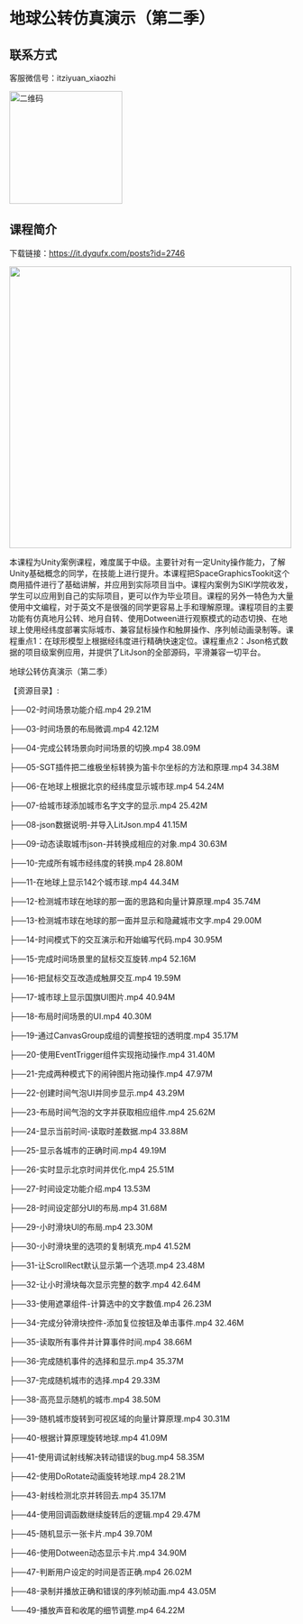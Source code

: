 # 地球公转仿真演示（第二季）

## 联系方式

客服微信号：itziyuan_xiaozhi

<img src="https://ziyuanyun.oss-cn-guangzhou.aliyuncs.com/common/20240614073449/666b82192834a.jpg" width="200" height="200" alt="二维码">

## 课程简介

下载链接：https://it.dyqufx.com/posts?id=2746

<img src="https://ziyuanyun.oss-cn-guangzhou.aliyuncs.com/yun/20240515184255/664491af310c5.jpg" width="500" alt="">

  本课程为Unity案例课程，难度属于中级。主要针对有一定Unity操作能力，了解Unity基础概念的同学，在技能上进行提升。本课程把SpaceGraphicsTookit这个商用插件进行了基础讲解，并应用到实际项目当中。课程内案例为SIKI学院收发，学生可以应用到自己的实际项目，更可以作为毕业项目。课程的另外一特色为大量使用中文编程，对于英文不是很强的同学更容易上手和理解原理。课程项目的主要功能有仿真地月公转、地月自转、使用Dotween进行观察模式的动态切换、在地球上使用经纬度部署实际城市、兼容鼠标操作和触屏操作、序列帧动画录制等。课程重点1：在球形模型上根据经纬度进行精确快速定位。课程重点2：Json格式数据的项目级案例应用，并提供了LitJson的全部源码，平滑兼容一切平台。

 地球公转仿真演示（第二季）



 【资源目录】:

 ├──02-时间场景功能介绍.mp4 29.21M

 ├──03-时间场景的布局微调.mp4 42.12M

 ├──04-完成公转场景向时间场景的切换.mp4 38.09M

 ├──05-SGT插件把二维极坐标转换为笛卡尔坐标的方法和原理.mp4 34.38M

 ├──06-在地球上根据北京的经纬度显示城市球.mp4 54.24M

 ├──07-给城市球添加城市名字文字的显示.mp4 25.42M

 ├──08-json数据说明-并导入LitJson.mp4 41.15M

 ├──09-动态读取城市json-并转换成相应的对象.mp4 30.63M

 ├──10-完成所有城市经纬度的转换.mp4 28.80M

 ├──11-在地球上显示142个城市球.mp4 44.34M

 ├──12-检测城市球在地球的那一面的思路和向量计算原理.mp4 35.74M

 ├──13-检测城市球在地球的那一面并显示和隐藏城市文字.mp4 29.00M

 ├──14-时间模式下的交互演示和开始编写代码.mp4 30.95M

 ├──15-完成时间场景里的鼠标交互旋转.mp4 52.16M

 ├──16-把鼠标交互改造成触屏交互.mp4 19.59M

 ├──17-城市球上显示国旗UI图片.mp4 40.94M

 ├──18-布局时间场景的UI.mp4 40.30M

 ├──19-通过CanvasGroup成组的调整按钮的透明度.mp4 35.17M

 ├──20-使用EventTrigger组件实现拖动操作.mp4 31.40M

 ├──21-完成两种模式下的闹钟图片拖动操作.mp4 47.97M

 ├──22-创建时间气泡UI并同步显示.mp4 43.29M

 ├──23-布局时间气泡的文字并获取相应组件.mp4 25.62M

 ├──24-显示当前时间-读取时差数据.mp4 33.88M

 ├──25-显示各城市的正确时间.mp4 49.19M

 ├──26-实时显示北京时间并优化.mp4 25.51M

 ├──27-时间设定功能介绍.mp4 13.53M

 ├──28-时间设定部分UI的布局.mp4 31.68M

 ├──29-小时滑块UI的布局.mp4 23.30M

 ├──30-小时滑块里的选项的复制填充.mp4 41.52M

 ├──31-让ScrollRect默认显示第一个选项.mp4 23.48M

 ├──32-让小时滑块每次显示完整的数字.mp4 42.64M

 ├──33-使用遮罩组件-计算选中的文字数值.mp4 26.23M

 ├──34-完成分钟滑块控件-添加复位按钮及单击事件.mp4 32.46M

 ├──35-读取所有事件并计算事件时间.mp4 38.66M

 ├──36-完成随机事件的选择和显示.mp4 35.37M

 ├──37-完成随机城市的选择.mp4 29.33M

 ├──38-高亮显示随机的城市.mp4 38.50M

 ├──39-随机城市旋转到可视区域的向量计算原理.mp4 30.31M

 ├──40-根据计算原理旋转地球.mp4 41.09M

 ├──41-使用调试射线解决转动错误的bug.mp4 58.35M

 ├──42-使用DoRotate动画旋转地球.mp4 28.21M

 ├──43-射线检测北京并转回去.mp4 35.17M

 ├──44-使用回调函数继续旋转后的逻辑.mp4 29.47M

 ├──45-随机显示一张卡片.mp4 39.70M

 ├──46-使用Dotween动态显示卡片.mp4 34.90M

 ├──47-判断用户设定的时间是否正确.mp4 26.02M

 ├──48-录制并播放正确和错误的序列帧动画.mp4 43.05M

 └──49-播放声音和收尾的细节调整.mp4 64.22M

  